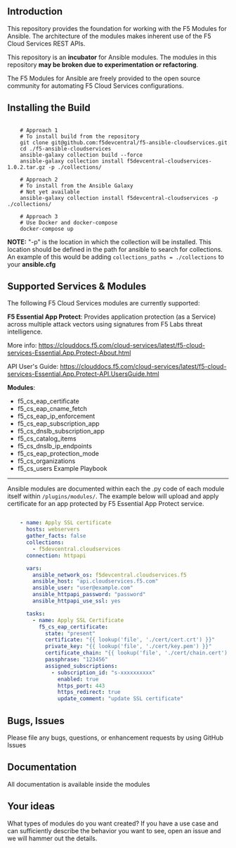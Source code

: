 Introduction
------------

This repository provides the foundation for working with the F5 Modules for Ansible.
The architecture of the modules makes inherent use of the F5 Cloud Services REST APIs.

This repository is an **incubator** for Ansible modules. The modules in this repository **may be
broken due to experimentation or refactoring**.

The F5 Modules for Ansible are freely provided to the open source community for automating F5 Cloud Services configurations.


Installing the Build
----------------------------

```shell

    # Approach 1
    # To install build from the repository
    git clone git@github.com:f5devcentral/f5-ansible-cloudservices.git
    cd ./f5-ansible-cloudservices
    ansible-galaxy collection build --force
    ansible-galaxy collection install f5devcentral-cloudservices-1.0.2.tar.gz -p ./collections/

    # Approach 2
    # To install from the Ansible Galaxy
    # Not yet available
    ansible-galaxy collection install f5devcentral-cloudservices -p ./collections/

    # Approach 3
    # Use Docker and docker-compose
    docker-compose up
```


**NOTE:** "-p" is the location in which the collection will be installed. This location should be defined in the path for
ansible to search for collections. An example of this would be adding ``collections_paths = ./collections``
to your **ansible.cfg**

Supported Services & Modules
----------------------------
The following F5 Cloud Services modules are currently supported:


**F5 Essential App Protect**:
Provides application protection (as a Service) across multiple attack vectors using signatures from F5 Labs threat intelligence. 

More info: 
https://clouddocs.f5.com/cloud-services/latest/f5-cloud-services-Essential.App.Protect-About.html

API User's Guide: https://clouddocs.f5.com/cloud-services/latest/f5-cloud-services-Essential.App.Protect-API.UsersGuide.html

**Modules**:
 - f5_cs_eap_certificate
 - f5_cs_eap_cname_fetch
 - f5_cs_eap_ip_enforcement
 - f5_cs_eap_subscription_app
 - f5_cs_dnslb_subscription_app 
 - f5_cs_catalog_items 
 - f5_cs_dnslb_ip_endpoints 
 - f5_cs_eap_protection_mode 
 - f5_cs_organizations 
 - f5_cs_users 
Example Playbook
------------

Ansible modules are documented within each the .py code of each module itself within ``/plugins/modules/``. The example below will upload and apply certificate for an app protected by F5 Essential App Protect service.

```yml

    - name: Apply SSL certificate
      hosts: webservers
      gather_facts: false
      collections:
        - f5devcentral.cloudservices
      connection: httpapi

      vars:
        ansible_network_os: f5devcentral.cloudservices.f5
        ansible_host: "api.cloudservices.f5.com"
        ansible_user: "user@example.com"
        ansible_httpapi_password: "password"
        ansible_httpapi_use_ssl: yes

      tasks:
		- name: Apply SSL Certificate 
		  f5_cs_eap_certificate:
			state: "present"
			certificate: "{{ lookup('file', './cert/cert.crt') }}"
			private_key: "{{ lookup('file', './cert/key.pem') }}"
			certificate_chain: "{{ lookup('file', './cert/chain.cert') }}"
			passphrase: "123456"
			assigned_subscriptions:
			  - subscription_id: "s-xxxxxxxxxx"
				enabled: true
				https_port: 443
				https_redirect: true
				update_comment: "update SSL certificate"
```

Bugs, Issues
------------

Please file any bugs, questions, or enhancement requests by using GitHub Issues

Documentation
-------------

All documentation is available inside the modules

Your ideas
----------

What types of modules do you want created? If you have a use case and can sufficiently describe the behavior you want to see, open an issue and we will hammer out the details.